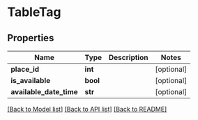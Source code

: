 # TableTag

## Properties
Name | Type | Description | Notes
------------ | ------------- | ------------- | -------------
**place_id** | **int** |  | [optional] 
**is_available** | **bool** |  | [optional] 
**available_date_time** | **str** |  | [optional] 

[[Back to Model list]](../README.md#documentation-for-models) [[Back to API list]](../README.md#documentation-for-api-endpoints) [[Back to README]](../README.md)

